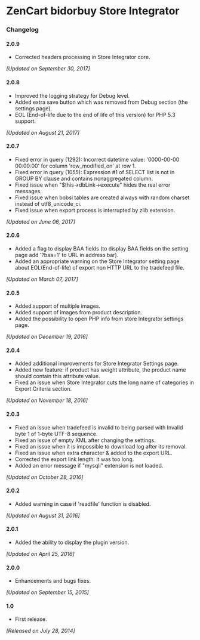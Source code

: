 # ZenCart bidorbuy Store Integrator

### Changelog

#### 2.0.9
* Corrected headers processing in Store Integrator core.

_[Updated on September 30, 2017]_

#### 2.0.8
* Improved the logging strategy for Debug level.
* Added extra save button which was removed from Debug section (the settings page).
* EOL (End-of-life due to the end of life of this version) for PHP 5.3 support.

_[Updated on August 21, 2017]_

#### 2.0.7
* Fixed error in query (1292): Incorrect datetime value: '0000-00-00 00:00:00' for column 'row_modified_on' at row 1.
* Fixed error in query (1055): Expression #1 of SELECT list is not in GROUP BY clause and contains nonaggregated column.
* Fixed issue when "$this->dbLink->execute" hides the real error messages.
* Fixed issue when bobsi tables are created always with random charset instead of utf8_unicode_ci.
* Fixed issue when export process is interrupted by zlib extension.

_[Updated on June 06, 2017]_

#### 2.0.6
* Added a flag to display BAA fields (to display BAA fields on the setting page add '?baa=1' to URL in address bar).
* Added an appropriate warning on the Store Integrator setting page about EOL(End-of-life) of export non HTTP URL to the tradefeed file.

_[Updated on March 07, 2017]_

#### 2.0.5
* Added support of multiple images.
* Added support of images from product description.
* Added the possibility to open PHP info from store Integrator settings page.

 _[Updated on December 19, 2016]_

#### 2.0.4
* Added additional improvements for Store Integrator Settings page.
* Added new feature: if product has weight attribute, the product name should contain this attribute value.
* Fixed an issue when Store Integrator cuts the long name of categories in Export Criteria section.

 _[Updated on November 18, 2016]_

#### 2.0.3
* Fixed an issue when tradefeed is invalid to being parsed with Invalid byte 1 of 1-byte UTF-8 sequence.
* Fixed an issue of empty XML after changing the settings.
* Fixed an issue when it is impossible to download log after its removal.
* Fixed an issue when extra character & added to the export URL.
* Corrected the export link length: it was too long.
* Added an error message if "mysqli" extension is not loaded.

_[Updated on October 28, 2016]_

#### 2.0.2
* Added warning in case if 'readfile' function is disabled.

_[Updated on August 31, 2016]_

#### 2.0.1
* Added the ability to display the plugin version.
 
_[Updated on April 25, 2016]_

#### 2.0.0
* Enhancements and bugs fixes.
 
_[Updated on September 15, 2015]_

#### 1.0
* First release.

_[Released on July 28, 2014]_